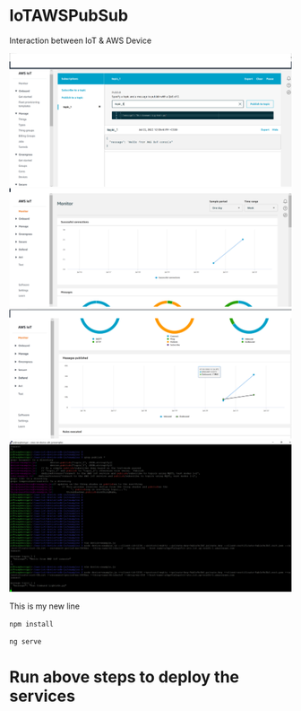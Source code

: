 # IoTAWSPubSub
Interaction between IoT &amp; AWS Device

![](IoTPubSub1.PNG)
![](IoTPubSub2.PNG)
![](IoTPubSub3.PNG)
![](IoTPubSub4.PNG)

This is my new line

`npm install`

`ng serve`

# Run above steps to deploy the services
